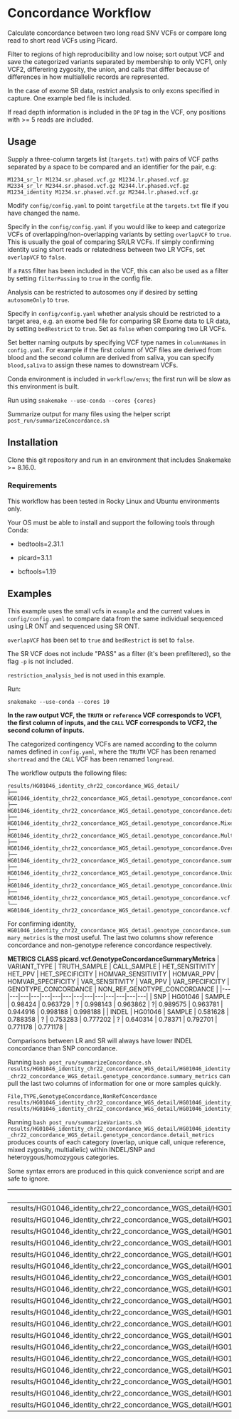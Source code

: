 # Concordance Workflow

Calculate concordance between two long read SNV VCFs or compare long read to short read VCFs using Picard.

Filter to regions of high reproducibility and low noise; sort output VCF and save the categorized variants separated by membership to only VCF1, only VCF2, differering zygosity, the union, and calls that differ because of differences in how multiallelic records are represented.
 
In the case of exome SR data, restrict analysis to only exons specified in capture. One example bed file is included.

If read depth information is included in the `DP` tag in the VCF, ony positions with >= 5 reads are included. 


## Usage

Supply a three-column targets list (`targets.txt`) with pairs of VCF paths separated by a space to be compared and an identifier for the pair, e.g:

```
M1234_sr_lr M1234.sr.phased.vcf.gz M1234.lr.phased.vcf.gz
M2334_sr_lr M2344.sr.phased.vcf.gz M2344.lr.phased.vcf.gz
M1234_identity M1234.sr.phased.vcf.gz M2344.lr.phased.vcf.gz
```

Modify `config/config.yaml` to point `targetfile` at the `targets.txt` file if you have changed the name.


Specify in the `config/config.yaml` if you would like to keep and categorize VCFs of overlapping/non-overlapping variants by setting `overlapVCF` to `true`. This is usually the goal of comparing SR/LR VCFs. If simply confirming identity using short reads or relatedness between two LR VCFs, set `overlapVCF` to `false`.


If a `PASS` filter has been included in the VCF, this can also be used as a filter by setting `filterPassing` to `true` in the config file. 


Analysis can be restricted to autosomes ony if desired by setting `autosomeOnly` to `true`.


Specify in `config/config.yaml` whether analysis should be restricted to a target area, e.g. an exome bed file for comparing SR Exome data to LR data, by setting `bedRestrict` to `true`. Set as `false` when comparing two LR VCFs.


Set better naming outputs by specifying VCF type names in `columnNames` in `config.yaml`. For example if the first column of VCF files are derived from blood and the second column are derived from saliva, you can specify `blood,saliva` to assign these names to downstream VCFs.


Conda environment is included in `workflow/envs`; the first run will be slow as this environment is built.


Run using `snakemake --use-conda --cores {cores}`


Summarize output for many files using the helper script `post_run/summarizeConcordance.sh`


## Installation

Clone this git repository and run in an environment that includes Snakemake >= 8.16.0.

### Requirements

This workflow has been tested in Rocky Linux and Ubuntu environments only. 


Your OS must be able to install and support the following tools through Conda:

   - bedtools=2.31.1

   - picard=3.1.1

   - bcftools=1.19


## Examples 

This example uses the small vcfs in `example` and the current values in `config/config.yaml` to compare data from the same individual sequenced using LR ONT and sequenced using SR ONT.


`overlapVCF` has been set to `true` and `bedRestrict` is set to `false`.


The SR VCF does not include "PASS" as a filter (it's been prefiltered), so the flag `-p` is not included. 


`restriction_analysis_bed` is not used in this example.


Run:

```
snakemake --use-conda --cores 10
```


**In the raw output VCF, the `TRUTH` or `reference` VCF corresponds to VCF1, the first column of inputs, and the `CALL` VCF corresponds to VCF2, the second column of inputs.**


The categorized contingency VCFs are named according to the column names defined in `config.yaml`, where the `TRUTH` VCF has been renamed `shortread` and the `CALL` VCF has been renamed `longread`.


The workflow outputs the following files:
```
results/HG01046_identity_chr22_concordance_WGS_detail/
├── HG01046_identity_chr22_concordance_WGS_detail.genotype_concordance.contingency_metrics
├── HG01046_identity_chr22_concordance_WGS_detail.genotype_concordance.detail_metrics
├── HG01046_identity_chr22_concordance_WGS_detail.genotype_concordance.Mixed.Zygosity.Mismatch.vcf
├── HG01046_identity_chr22_concordance_WGS_detail.genotype_concordance.Multiallelic.Mismatch.vcf
├── HG01046_identity_chr22_concordance_WGS_detail.genotype_concordance.Overlap.vcf
├── HG01046_identity_chr22_concordance_WGS_detail.genotype_concordance.summary_metrics
├── HG01046_identity_chr22_concordance_WGS_detail.genotype_concordance.Unique.longread.vcf
├── HG01046_identity_chr22_concordance_WGS_detail.genotype_concordance.Unique.shortread.vcf
├── HG01046_identity_chr22_concordance_WGS_detail.genotype_concordance.vcf.gz
└── HG01046_identity_chr22_concordance_WGS_detail.genotype_concordance.vcf.gz.tbi
```

For confirming identity, `HG01046_identity_chr22_concordance_WGS_detail.genotype_concordance.summary_metrics` is the most useful. The last two columns show reference concordance and non-genotype reference concordance respectively.

**METRICS CLASS	picard.vcf.GenotypeConcordanceSummaryMetrics**
| VARIANT_TYPE |	TRUTH_SAMPLE	 | CALL_SAMPLE | HET_SENSITIVITY  | HET_PPV | HET_SPECIFICITY  | HOMVAR_SENSITIVITY  | HOMVAR_PPV  | HOMVAR_SPECIFICITY | VAR_SENSITIVITY  | VAR_PPV  | VAR_SPECIFICITY  | GENOTYPE_CONCORDANCE  | NON_REF_GENOTYPE_CONCORDANCE  |
|---|---|---|---|---|---|---|---|---|---|---|---|---|---|
| SNP | HG01046 | SAMPLE | 0.98424 |  0.963729 |  ? | 0.998143 | 0.963862 | ?| 0.989575 | 0.963781 | 0.944916 | 0.998188 | 0.998188 |
| INDEL | HG01046 | SAMPLE | 0.581628 | 0.788358 | ? | 0.753283 | 0.777202 | ? | 0.640314 | 0.78371 | 0.792701 | 0.771178 | 0.771178 |

Comparisons between LR and SR will always have lower INDEL concordance than SNP concordance. 

Running `bash post_run/summarizeConcordance.sh results/HG01046_identity_chr22_concordance_WGS_detail/HG01046_identity_chr22_concordance_WGS_detail.genotype_concordance.summary_metrics` can pull the last two columns of information for one or more samples quickly.

```
File,TYPE,GenotypeConcordance,NonRefConcordance
results/HG01046_identity_chr22_concordance_WGS_detail/HG01046_identity_chr22_concordance_WGS_detail.genotype_concordance.summary_metrics,SNP,0.998188,0.998188
results/HG01046_identity_chr22_concordance_WGS_detail/HG01046_identity_chr22_concordance_WGS_detail.genotype_concordance.summary_metrics,INDEL,0.771178,0.771178
```

Running `bash post_run/summarizeVariants.sh results/HG01046_identity_chr22_concordance_WGS_detail/HG01046_identity_chr22_concordance_WGS_detail.genotype_concordance.detail_metrics` produces counts of each category (overlap, unique call, unique reference, mixed zygosity, multiallelic) within INDEL/SNP and heteroygous/homozygous categories.

Some syntax errors are produced in this quick convenience script and are safe to ignore.

|File                                                                                                                                   |VariantType|Zygosity|Classification|Value|
|---------------------------------------------------------------------------------------------------------------------------------------|-----------|--------|--------------|-----|
|results/HG01046_identity_chr22_concordance_WGS_detail/HG01046_identity_chr22_concordance_WGS_detail.genotype_concordance.detail_metrics|SNP        |hom     |Overlap       |14506|
|results/HG01046_identity_chr22_concordance_WGS_detail/HG01046_identity_chr22_concordance_WGS_detail.genotype_concordance.detail_metrics|SNP        |het     |Overlap       |     |
|results/HG01046_identity_chr22_concordance_WGS_detail/HG01046_identity_chr22_concordance_WGS_detail.genotype_concordance.detail_metrics|SNP        |hom     |UniqueCall    |514  |
|results/HG01046_identity_chr22_concordance_WGS_detail/HG01046_identity_chr22_concordance_WGS_detail.genotype_concordance.detail_metrics|SNP        |het     |UniqueCall    |1    |
|results/HG01046_identity_chr22_concordance_WGS_detail/HG01046_identity_chr22_concordance_WGS_detail.genotype_concordance.detail_metrics|SNP        |hom     |UniqueRef     |13   |
|results/HG01046_identity_chr22_concordance_WGS_detail/HG01046_identity_chr22_concordance_WGS_detail.genotype_concordance.detail_metrics|SNP        |het     |UniqueRef     |361  |
|results/HG01046_identity_chr22_concordance_WGS_detail/HG01046_identity_chr22_concordance_WGS_detail.genotype_concordance.detail_metrics|SNP        |hom     |Multiallelic  |     |
|results/HG01046_identity_chr22_concordance_WGS_detail/HG01046_identity_chr22_concordance_WGS_detail.genotype_concordance.detail_metrics|SNP        |het     |Multiallelic  |     |
|results/HG01046_identity_chr22_concordance_WGS_detail/HG01046_identity_chr22_concordance_WGS_detail.genotype_concordance.detail_metrics|SNP        |het     |MixedZygosity |5    |
|results/HG01046_identity_chr22_concordance_WGS_detail/HG01046_identity_chr22_concordance_WGS_detail.genotype_concordance.detail_metrics|INDEL      |hom     |Overlap       |1583 |
|results/HG01046_identity_chr22_concordance_WGS_detail/HG01046_identity_chr22_concordance_WGS_detail.genotype_concordance.detail_metrics|INDEL      |het     |Overlap       |     |
|results/HG01046_identity_chr22_concordance_WGS_detail/HG01046_identity_chr22_concordance_WGS_detail.genotype_concordance.detail_metrics|INDEL      |hom     |UniqueCall    |340  |
|results/HG01046_identity_chr22_concordance_WGS_detail/HG01046_identity_chr22_concordance_WGS_detail.genotype_concordance.detail_metrics|INDEL      |het     |UniqueCall    |28   |
|results/HG01046_identity_chr22_concordance_WGS_detail/HG01046_identity_chr22_concordance_WGS_detail.genotype_concordance.detail_metrics|INDEL      |hom     |UniqueRef     |221  |
|results/HG01046_identity_chr22_concordance_WGS_detail/HG01046_identity_chr22_concordance_WGS_detail.genotype_concordance.detail_metrics|INDEL      |het     |UniqueRef     |1099 |
|results/HG01046_identity_chr22_concordance_WGS_detail/HG01046_identity_chr22_concordance_WGS_detail.genotype_concordance.detail_metrics|INDEL      |hom     |Multiallelic  |55   |
|results/HG01046_identity_chr22_concordance_WGS_detail/HG01046_identity_chr22_concordance_WGS_detail.genotype_concordance.detail_metrics|INDEL      |het     |Multiallelic  |43   |
|results/HG01046_identity_chr22_concordance_WGS_detail/HG01046_identity_chr22_concordance_WGS_detail.genotype_concordance.detail_metrics|INDEL      |het     |MixedZygosity |6    |





